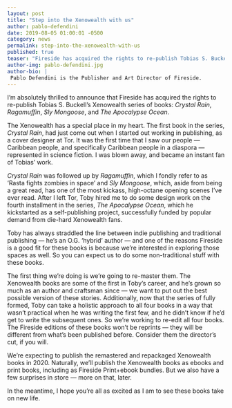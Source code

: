 ```yaml
---
layout: post
title: "Step into the Xenowealth with us"
author: pablo-defendini
date: 2019-08-05 01:00:01 -0500
category: news
permalink: step-into-the-xenowealth-with-us
published: true
teaser: "Fireside has acquired the rights to re-publish Tobias S. Buckell’s Xenowealth series of books: _Crystal Rain_, _Ragamuffin_, _Sly Mongoose_, and _The Apocalypse Ocean_."
author-img: pablo-defendini.jpg
author-bio: |
 Pablo Defendini is the Publisher and Art Director of Fireside.
---
```


I’m absolutely thrilled to announce that Fireside has acquired the rights to re-publish Tobias S. Buckell’s Xenowealth series of books: _Crystal Rain_, _Ragamuffin_, _Sly Mongoose_, and _The Apocalypse Ocean_.

The Xenowealth has a special place in my heart. The first book in the series, _Crystal Rain_, had just come out when I started out working in publishing, as a cover designer at Tor. It was the first time that I saw our people — Caribbean people, and specifically Caribbean people in a diaspora — represented in science fiction. I was blown away, and became an instant fan of Tobias’ work.

_Crystal Rain_ was followed up by _Ragamuffin_, which I fondly refer to as ‘Rasta fights zombies in space’ and _Sly Mongoose_, which, aside from being a great read, has one of the most kickass, high-octane opening scenes I’ve ever read. After I left Tor, Toby hired me to do some design work on the fourth installment in the series, _The Apocalypse Ocean_, which he kickstarted as a self-publishing project, successfully funded by popular demand from die-hard Xenowealth fans.

Toby has always straddled the line between indie publishing and traditional publishing — he’s an O.G. ‘hybrid’ author — and one of the reasons Fireside is a good fit for these books is because we’re interested in exploring those spaces as well. So you can expect us to do some non-traditional stuff with these books.

The first thing we’re doing is we’re going to re-master them. The Xenowealth books are some of the first in Toby’s career, and he’s grown so much as an author and craftsman since — we want to put out the best possible version of these stories. Additionally, now that the series of fully formed, Toby can take a holistic approach to all four books in a way that wasn’t practical when he was writing the first few, and he didn’t know if he’d get to write the subsequent ones. So we’re working to re-edit all four books. The Fireside editions of these books won’t be reprints — they will be different from what’s been published before. Consider them the director’s cut, if you will.

We’re expecting to publish the remastered and repackaged Xenowealth books in 2020. Naturally, we’ll publish the Xenowealth books as ebooks and print books, including as Fireside Print+ebook bundles. But we also have a few surprises in store — more on that, later.

In the meantime, I hope you’re all as excited as I am to see these books take on new life.
